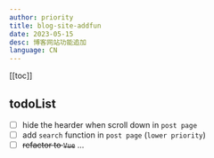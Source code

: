 ```yaml
---
author: priority
title: blog-site-addfun
date: 2023-05-15
desc: 博客网站功能追加
language: CN
---
```



[[toc]]

## todoList

- [ ]  hide the hearder when scroll down in `post page`
- [ ]  add `search` function in `post page` (`lower priority`)
- [ ]  ~~refactor to `Vue`~~
...
